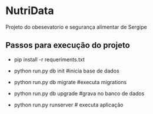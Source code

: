 # NutriData

Projeto do obesevatorio e segurança alimentar de Sergipe

## Passos para execução do projeto

- pip install -r requeriments.txt

- python run.py db init  #inicia base de dados

- python run.py db migrate #executa migrations

- python run.py db upgrade #grava no banco de dados

- python run.py runserver # executa aplicação
